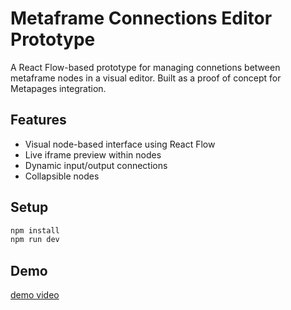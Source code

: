 # Metaframe Connections Editor Prototype

A React Flow-based prototype for managing connetions between metaframe nodes in a visual editor. Built as a proof of concept for Metapages integration.

## Features
- Visual node-based interface using React Flow
- Live iframe preview within nodes
- Dynamic input/output connections
- Collapsible nodes

## Setup
```bash
npm install
npm run dev
```

## Demo
[demo video](https://www.tella.tv/video/karls-video-ajff)

